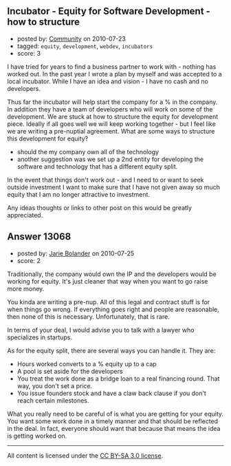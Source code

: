 ## Incubator - Equity for Software Development - how to structure

- posted by: [Community](https://stackexchange.com/users/-1/-1-community) on 2010-07-23
- tagged: `equity`, `development`, `webdev`, `incubators`
- score: 3

I have tried for years to find a business partner to work with - nothing has worked out.  In the past year I wrote a plan by myself and was accepted to a local incubator.  While I have an idea and vision - I have no cash and no developers. 

Thus far the incubator will help start the company for a % in the company.  In addition they have a team of developers who will work on some of the development.  We are stuck at how to structure the equity for development piece.  Ideally if all goes well we will keep working together - but I feel like we are writing a pre-nuptial agreement.  What are some ways to structure this development for equity? 
- should the my company own all of the technology
- another suggestion was we set up a 2nd entity for developing the software and technology that has a different equity split.

In the event that things don't work out - and I need to or want to seek outside investment I want to make  sure that I have not given away so much equity that I am no longer attractive to investment.

Any ideas thoughts or links to other post on this would be greatly appreciated.


## Answer 13068

- posted by: [Jarie Bolander](https://stackexchange.com/users/-1/585-jarie-bolander) on 2010-07-25
- score: 2

Traditionally, the company would own the IP and the developers would be working for equity. It's just cleaner that way when you want to go raise more money.

You kinda are writing a pre-nup. All of this legal and contract stuff is for when things go wrong. If everything goes right and people are reasonable, then none of this is necessary. Unfortunately, that is rare.

In terms of your deal, I would advise you to talk with a lawyer who specializes in startups.

As for the equity split, there are several ways you can handle it. They are:

* Hours worked converts to a % equity up to a cap
* A pool is set aside for the developers
* You treat the work done as a bridge loan to a real financing round. That way, you don't set a price.
* You issue founders stock and have a claw back clause if you don't reach certain milestones.

What you really need to be careful of is what you are getting for your equity. You want some work done in a timely manner and that should be reflected in the deal. In fact, everyone should want that because that means the idea is getting worked on.





---

All content is licensed under the [CC BY-SA 3.0 license](https://creativecommons.org/licenses/by-sa/3.0/).
